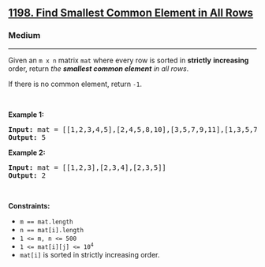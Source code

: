<h2><a href="https://leetcode.com/problems/find-smallest-common-element-in-all-rows/">1198. Find Smallest Common Element in All Rows</a></h2><h3>Medium</h3><hr><div><p>Given an <code>m x n</code> matrix <code>mat</code> where every row is sorted in <strong>strictly</strong> <strong>increasing</strong> order, return <em>the <strong>smallest common element</strong> in all rows</em>.</p>

<p>If there is no common element, return <code>-1</code>.</p>

<p>&nbsp;</p>
<p><strong>Example 1:</strong></p>

<pre><strong>Input:</strong> mat = [[1,2,3,4,5],[2,4,5,8,10],[3,5,7,9,11],[1,3,5,7,9]]
<strong>Output:</strong> 5
</pre>

<p><strong>Example 2:</strong></p>

<pre><strong>Input:</strong> mat = [[1,2,3],[2,3,4],[2,3,5]]
<strong>Output:</strong> 2
</pre>

<p>&nbsp;</p>
<p><strong>Constraints:</strong></p>

<ul>
	<li><code>m == mat.length</code></li>
	<li><code>n == mat[i].length</code></li>
	<li><code>1 &lt;= m, n &lt;= 500</code></li>
	<li><code>1 &lt;= mat[i][j] &lt;= 10<sup>4</sup></code></li>
	<li><code>mat[i]</code> is sorted in strictly increasing order.</li>
</ul>
</div>